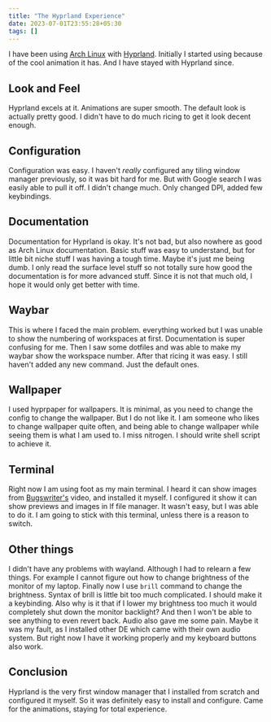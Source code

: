 ```yaml
---
title: "The Hyprland Experience"
date: 2023-07-01T23:55:28+05:30
tags: []
---
```


I have been using [Arch Linux](https://archlinux.orh) with [Hyprland](https://hyprland.org/). Initially I started using because of the cool animation it has. And I have stayed with Hyprland since.  

## Look and Feel
Hyprland excels at it. Animations are super smooth. The default look is actually pretty good. I didn't have to do much ricing to get it look decent enough. 

## Configuration
Configuration was easy. I haven't _really_ configured any tiling window manager previously, so it was bit hard for me.  But with Google search I was easily able to pull it off. I didn't change much. Only changed DPI, added few keybindings. 

## Documentation
Documentation for Hyprland is okay. It's not bad, but also nowhere as good as Arch Linux documentation. Basic stuff was easy to understand, but for little bit niche stuff I was having a tough time. Maybe it's just me being dumb. I only read the surface level stuff so not totally sure how good the documentation is for more advanced stuff. Since it is not that much old, I hope it would only get better with time. 

## Waybar
This is where I faced the main problem. everything worked but I was unable to show the numbering of workspaces at first. Documentation is super confusing for me. Then I saw some dotfiles and was able to make my waybar show the workspace number. After that ricing it was easy. I still haven't added any new command. Just the default ones.

## Wallpaper
I used hyprpaper for wallpapers. It is minimal, as you need to change the config to change the wallpaper. But I do not like it. I am someone who likes to change wallpaper quite often, and being able to change wallpaper while seeing them is what I am used to. I miss nitrogen. I should write shell script to achieve it.

## Terminal
Right now I am using foot as my main terminal. I heard it can show images from [Bugswriter's](https://bugswriter.com) video, and installed it myself. I configured it show it can show previews and images in lf file manager. It wasn't easy, but I was able to do it. I am going to stick with this terminal, unless there is a reason to switch.

## Other things
I didn't have any problems with wayland. Although I had to relearn a few things. For example I cannot figure out how to change brightness of the monitor of my laptop. Finally now I use ``brill`` command to change the brightness. Syntax of brill is little bit too much complicated. I should make it a keybinding. Also why is it that if I lower my brightness too much it would completely shut down the monitor backlight? And then I won't be able to see anything to even revert back.
Audio also gave me some pain. Maybe it was my fault, as I installed other DE which came with their own audio system. But right now I have it working properly and my keyboard buttons also work. 

## Conclusion
Hyprland is the very first window manager that I installed from scratch and configured it myself. So it was definitely easy to install and configure. Came for the animations, staying for total experience. 

